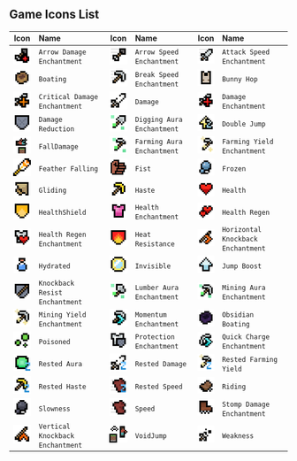 ## Game Icons List

| Icon | Name | Icon | Name | Icon | Name |
| :--: | :--- | :--: | :--- | :--: | :--- |
| <img src="../assets/gameIcons/Arrow_Damage_Enchantment_33x33px.png"> | `Arrow Damage Enchantment` | <img src="../assets/gameIcons/Arrow_Speed_Enchantment_33x33px.png"> | `Arrow Speed Enchantment` | <img src="../assets/gameIcons/Attack_Speed_Enchantment_33x33px.png"> | `Attack Speed Enchantment` |
| <img src="../assets/gameIcons/Boating_33x33px.png"> | `Boating` | <img src="../assets/gameIcons/Break_Speed_Enchantment_33x33px.png"> | `Break Speed Enchantment` | <img src="../assets/gameIcons/Bunny_Hop_33x33px.png"> | `Bunny Hop` |
| <img src="../assets/gameIcons/Critical_Damage_Enchantment_33x33px.png"> | `Critical Damage Enchantment` | <img src="../assets/gameIcons/Damage_33x33px.png"> | `Damage` | <img src="../assets/gameIcons/Damage_Enchantment_33x33px.png"> | `Damage Enchantment` |
| <img src="../assets/gameIcons/Damage_Reduction_33x33px.png"> | `Damage Reduction` | <img src="../assets/gameIcons/Digging_Aura_Enchantment_33x33px.png"> | `Digging Aura Enchantment` | <img src="../assets/gameIcons/Double_Jump_33x33px.png"> | `Double Jump` |
| <img src="../assets/gameIcons/FallDamage_33x33px.png"> | `FallDamage` | <img src="../assets/gameIcons/Farming_Aura_Enchantment_33x33px.png"> | `Farming Aura Enchantment` | <img src="../assets/gameIcons/Farming_Yield_Enchantment_33x33px.png"> | `Farming Yield Enchantment` |
| <img src="../assets/gameIcons/Feather_Falling_33x33px.png"> | `Feather Falling` | <img src="../assets/gameIcons/Fist_33x33px.png"> | `Fist` | <img src="../assets/gameIcons/Frozen_33x33px.png"> | `Frozen` |
| <img src="../assets/gameIcons/Gliding_33x33px.png"> | `Gliding` | <img src="../assets/gameIcons/Haste_33x33px.png"> | `Haste` | <img src="../assets/gameIcons/Health_33x33px.png"> | `Health` |
| <img src="../assets/gameIcons/HealthShield_33x33px.png"> | `HealthShield` | <img src="../assets/gameIcons/Health_Enchantment_33x33px.png"> | `Health Enchantment` | <img src="../assets/gameIcons/Health_Regen_33x33px.png"> | `Health Regen` |
| <img src="../assets/gameIcons/Health_Regen_Enchantment_33x33px.png"> | `Health Regen Enchantment` | <img src="../assets/gameIcons/Heat_Resistance_33x33px.png"> | `Heat Resistance` | <img src="../assets/gameIcons/Horizontal_Knockback_Enchantment_33x33px.png"> | `Horizontal Knockback Enchantment` |
| <img src="../assets/gameIcons/Hydrated_33x33px.png"> | `Hydrated` | <img src="../assets/gameIcons/Invisible_33x33px.png"> | `Invisible` | <img src="../assets/gameIcons/Jump_Boost_33x33px.png"> | `Jump Boost` |
| <img src="../assets/gameIcons/Knockback_Resist_Enchantment_33x33px.png"> | `Knockback Resist Enchantment` | <img src="../assets/gameIcons/Lumber_Aura_Enchantment_33x33px.png"> | `Lumber Aura Enchantment` | <img src="../assets/gameIcons/Mining_Aura_Enchantment_33x33px.png"> | `Mining Aura Enchantment` |
| <img src="../assets/gameIcons/Mining_Yield_Enchantment_33x33px.png"> | `Mining Yield Enchantment` | <img src="../assets/gameIcons/Momentum_Enchantment_33x33px.png"> | `Momentum Enchantment` | <img src="../assets/gameIcons/Obsidian_Boating_33x33px.png"> | `Obsidian Boating` |
| <img src="../assets/gameIcons/Poisoned_33x33px.png"> | `Poisoned` | <img src="../assets/gameIcons/Protection_Enchantment_33x33px.png"> | `Protection Enchantment` | <img src="../assets/gameIcons/Quick_Charge_Enchantment_33x33px.png"> | `Quick Charge Enchantment` |
| <img src="../assets/gameIcons/Rested_Aura_33x33px.png"> | `Rested Aura` | <img src="../assets/gameIcons/Rested_Damage_33x33px.png"> | `Rested Damage` | <img src="../assets/gameIcons/Rested_Farming_Yield_33x33px.png"> | `Rested Farming Yield` |
| <img src="../assets/gameIcons/Rested_Haste_33x33px.png"> | `Rested Haste` | <img src="../assets/gameIcons/Rested_Speed_33x33px.png"> | `Rested Speed` | <img src="../assets/gameIcons/Riding_33x33px.png"> | `Riding` |
| <img src="../assets/gameIcons/Slowness_33x33px.png"> | `Slowness` | <img src="../assets/gameIcons/Speed_33x33px.png"> | `Speed` | <img src="../assets/gameIcons/Stomp_Damage_Enchantment_33x33px.png"> | `Stomp Damage Enchantment` |
| <img src="../assets/gameIcons/Vertical_Knockback_Enchantment_33x33px.png"> | `Vertical Knockback Enchantment` | <img src="../assets/gameIcons/VoidJump_33x33px.png"> | `VoidJump` | <img src="../assets/gameIcons/Weakness_33x33px.png"> | `Weakness` |